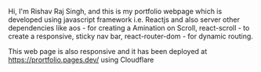 Hi, I'm Rishav Raj Singh, and this is my portfolio webpage which is developed using javascript framework i.e. Reactjs and also server other dependencies like aos - for creating a Amination on Scroll, react-scroll - to create a responsive, sticky nav bar, react-router-dom - for dynamic routing.

This web page is also responsive and it has been deployed at https://prortfolio.pages.dev/ using Cloudflare
